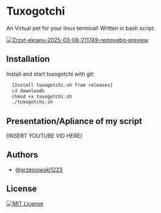 
# Tuxogotchi

An Virtual pet for your linux terminal! Written in bash script.


<a href="https://imgbb.com/"><img src="https://i.ibb.co/jvBmTXmL/Zrzut-ekranu-2025-03-06-211749-removebg-preview.png" alt="Zrzut-ekranu-2025-03-06-211749-removebg-preview" border="0"></a>


## Installation

Install and start tuxogotchi with git:

```bash
  [Install tuxogotchi.sh from releases]
  cd downloads
  chmod +x tuxogotchi.sh
  ./tuxogotchi.sh
```

## Presentation/Apliance of my script

[INSERT YOUTUBE VID HERE]
    
## Authors

- [@grzesiowski1223](https://github.com/grzesiowski1223)



## License

[![MIT License](https://img.shields.io/badge/License-MIT-green.svg)](https://choosealicense.com/licenses/mit/)
